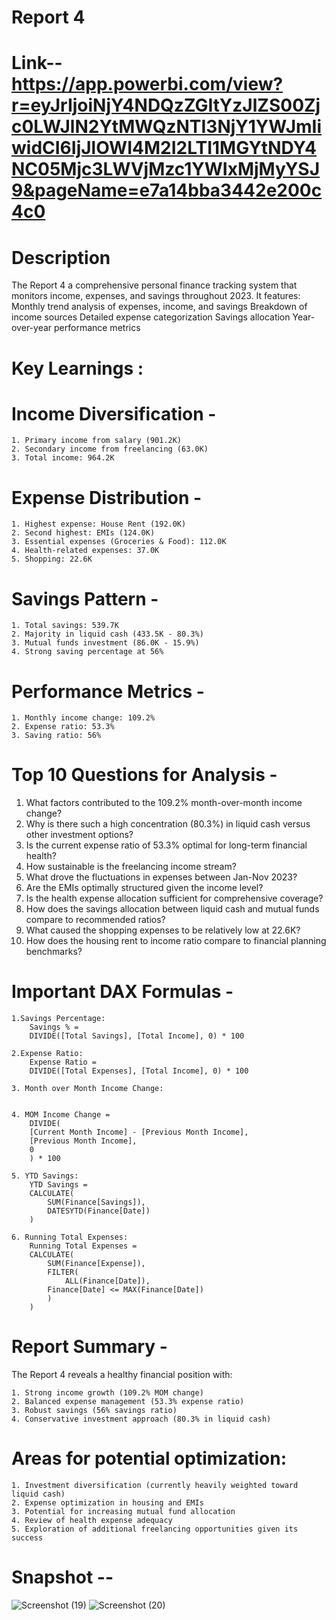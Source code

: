 # Report 4
# Link-- https://app.powerbi.com/view?r=eyJrIjoiNjY4NDQzZGItYzJlZS00Zjc0LWJlN2YtMWQzNTI3NjY1YWJmIiwidCI6IjJlOWI4M2I2LTI1MGYtNDY4NC05Mjc3LWVjMzc1YWIxMjMyYSJ9&pageName=e7a14bba3442e200c4c0
# Description
  The Report 4 a comprehensive personal finance tracking system that monitors income, expenses, and savings throughout 2023. It features:
	  Monthly trend analysis of expenses, income, and savings
	  Breakdown of income sources
	  Detailed expense categorization
	  Savings allocation
	  Year-over-year performance metrics
# Key Learnings :
# Income Diversification -
	1. Primary income from salary (901.2K)
	2. Secondary income from freelancing (63.0K)
	3. Total income: 964.2K
# Expense Distribution -
	1. Highest expense: House Rent (192.0K)
	2. Second highest: EMIs (124.0K)
	3. Essential expenses (Groceries & Food): 112.0K
	4. Health-related expenses: 37.0K
	5. Shopping: 22.6K
# Savings Pattern -
	1. Total savings: 539.7K
	2. Majority in liquid cash (433.5K - 80.3%)
	3. Mutual funds investment (86.0K - 15.9%)
	4. Strong saving percentage at 56%
	
# Performance Metrics - 
	1. Monthly income change: 109.2%
	2. Expense ratio: 53.3%
	3. Saving ratio: 56%

# Top 10 Questions for Analysis -

1. What factors contributed to the 109.2% month-over-month income change?
2. Why is there such a high concentration (80.3%) in liquid cash versus other investment options?
3. Is the current expense ratio of 53.3% optimal for long-term financial health?
4. How sustainable is the freelancing income stream?
5. What drove the fluctuations in expenses between Jan-Nov 2023?
6. Are the EMIs optimally structured given the income level?
7. Is the health expense allocation sufficient for comprehensive coverage?
8. How does the savings allocation between liquid cash and mutual funds compare to recommended ratios?
9. What caused the shopping expenses to be relatively low at 22.6K?
10. How does the housing rent to income ratio compare to financial planning benchmarks?

# Important DAX Formulas -
	1.Savings Percentage:
		Savings % = 
		DIVIDE([Total Savings], [Total Income], 0) * 100
		
	2.Expense Ratio:
		Expense Ratio = 
		DIVIDE([Total Expenses], [Total Income], 0) * 100
		
	3. Month over Month Income Change:

 
	4. MOM Income Change = 
		DIVIDE(
		[Current Month Income] - [Previous Month Income],
		[Previous Month Income],
		0
		) * 100
		
	5. YTD Savings:
		YTD Savings = 
		CALCULATE(
			SUM(Finance[Savings]),
			DATESYTD(Finance[Date])
		)
		
	6. Running Total Expenses:
		Running Total Expenses = 
		CALCULATE(
			SUM(Finance[Expense]),
			FILTER(
				ALL(Finance[Date]),
			Finance[Date] <= MAX(Finance[Date])
			)
		)
		
		
# Report Summary - 
The Report 4 reveals a healthy financial position with:

	1. Strong income growth (109.2% MOM change)
	2. Balanced expense management (53.3% expense ratio)
	3. Robust savings (56% savings ratio)
	4. Conservative investment approach (80.3% in liquid cash)

# Areas for potential optimization:

	1. Investment diversification (currently heavily weighted toward liquid cash)
	2. Expense optimization in housing and EMIs
	3. Potential for increasing mutual fund allocation
	4. Review of health expense adequacy
	5. Exploration of additional freelancing opportunities given its success



# Snapshot -- 
![Screenshot (19)](https://github.com/user-attachments/assets/a6c1d0c3-9bbb-4713-878a-fe977b879511)
![Screenshot (20)](https://github.com/user-attachments/assets/eaaab67f-3719-4e47-a6b4-3ebf2927c8c8)

